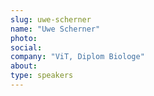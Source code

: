 ```yaml
---
slug: uwe-scherner
name: "Uwe Scherner"
photo:
social:
company: "ViT, Diplom Biologe"
about:
type: speakers
---
```


